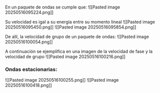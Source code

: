 En un paquete de ondas se cumple que:
![[Pasted image 20250516095224.png]]

Su velocidad es igal a su energía entre su momento lineal
![[Pasted image 20250516095450.png]]
![[Pasted image 20250516095854.png]]

De allí, la velocidad de grupo de un paquete de ondas:
![[Pasted image 20250516100054.png]]

A continuación se ejemplifica en una imagen de la velocidad de fase y la velocidad de grupo
![[Pasted image 20250516100216.png]]

### Ondas estacionarias:
![[Pasted image 20250516100255.png]]
![[Pasted image 20250516100418.png]]

